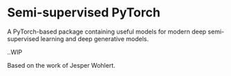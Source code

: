 # Semi-supervised PyTorch

A PyTorch-based package containing useful models for modern deep semi-supervised learning and deep generative models. 


..WIP 

Based on the work of Jesper Wohlert.
